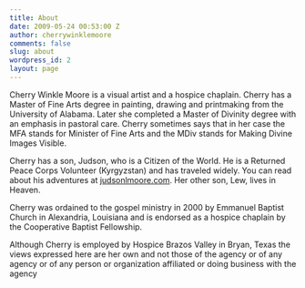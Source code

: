 ```yaml
---
title: About
date: 2009-05-24 00:53:00 Z
author: cherrywinklemoore
comments: false
slug: about
wordpress_id: 2
layout: page
---
```


Cherry Winkle Moore is a visual artist and a hospice chaplain. Cherry has a Master of Fine Arts degree in painting, drawing and printmaking from the University of Alabama. Later she completed a Master of Divinity degree with an emphasis in pastoral care. Cherry sometimes says that in her case the MFA stands for Minister of Fine Arts and the MDiv stands for Making Divine Images Visible.

Cherry has a son, Judson, who is a Citizen of the World. He is a Returned Peace Corps Volunteer (Kyrgyzstan) and has traveled widely. You can read about his adventures at [judsonlmoore.com](https://www.judsonlmoore.com). Her other son, Lew, lives in Heaven.

Cherry was ordained to the gospel ministry in 2000 by Emmanuel Baptist Church in Alexandria, Louisiana and is endorsed as a hospice chaplain by the Cooperative Baptist Fellowship.

Although Cherry is employed by Hospice Brazos Valley in Bryan, Texas the views expressed here are her own and not those of the agency or of any agency or of any person or organization affiliated or doing business with the agency